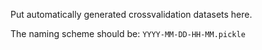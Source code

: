 Put automatically generated crossvalidation datasets here.

The naming scheme should be: `YYYY-MM-DD-HH-MM.pickle`
